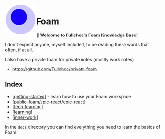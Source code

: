 <img src="attachments/foam-icon.png" width=100 align="left">

# Foam

**👋 Welcome to [Fullchee's Foam Knowledge Base!](https://fullchee.github.io/public-foam/)**

I don't expect anyone, myself included, to be reading these words that often, if at all.

I also have a private foam for private notes (mostly work notes)
- https://github.com/Fullchee/private-foam

## Index

- [[getting-started]] - learn how to use your Foam workspace
- [[public-foam/epic-react/epic-react]]
- [[tech-learning]]
- [[learning]]
- [[inner-work]]

In the `docs` directory you can find everything you need to learn the basics of Foam.

[//begin]: # "Autogenerated link references for markdown compatibility"
[getting-started]: getting-started "Getting Started"
[public-foam/epic-react/epic-react]: epic-react/epic-react "epic-react"
[tech-learning]: tech-learning/tech-learning "Tech Learning"
[learning]: learning/learning "Misc Index"
[inner-work]: inner-work/inner-work "Inner Work Index"
[//end]: # "Autogenerated link references"
